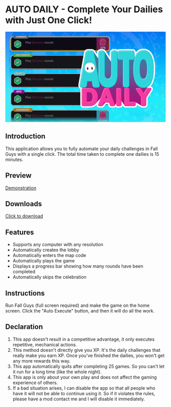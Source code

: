 # AUTO DAILY - Complete Your Dailies with Just One Click!

![Auto Daily](https://raw.githubusercontent.com/Widdit/Fall-Guys-Auto-Daily/main/image.jpg)

## Introduction

This application allows you to fully automate your daily challenges in Fall Guys with a single click. The total time taken to complete one dailies is 15 minutes.

## Preview

[Demonstration](https://www.reddit.com/r/FallGuysGame/comments/18q1ofj/auto_daily_complete_your_dailies_with_just_one/)

## Downloads

[Click to download](https://github.com/Widdit/Fall-Guys-Auto-Daily/releases)

## Features

- Supports any computer with any resolution
- Automatically creates the lobby
- Automatically enters the map code
- Automatically plays the game
- Displays a progress bar showing how many rounds have been completed
- Automatically skips the celebration

## Instructions

Run Fall Guys (full screen required) and make the game on the home screen. Click the "Auto Execute" button, and then it will do all the work.

## Declaration

1. This app doesn't result in a competitive advantage, it only executes repetitive, mechanical actions.
2. This method doesn't directly give you XP. It's the daily challenges that really make you earn XP. Once you've finished the dailies, you won't get any more rewards this way.
3. This app automatically quits after completing 25 games. So you can't let it run for a long time (like the whole night).
4. This app is only about your own play and does not affect the gaming experience of others.
5. If a bad situation arises, I can disable the app so that all people who have it will not be able to continue using it. So if it violates the rules, please have a mod contact me and I will disable it immediately.
